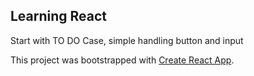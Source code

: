 ## Learning React

Start with TO DO Case, simple handling button and input

This project was bootstrapped with [Create React App](https://github.com/facebookincubator/create-react-app).
